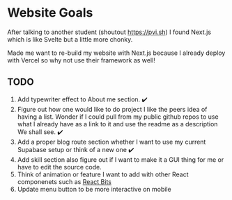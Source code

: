 # Website Goals

After talking to another student (shoutout https://pvi.sh) I found Next.js which is like Svelte but a little more chonky.

Made me want to re-build my website with Next.js because I already deploy with Vercel so why not use their framework as well!

## TODO

1. Add typewriter effect to About me section. ✔️
2. Figure out how one would like to do project I like the peers idea of having a list. Wonder if I could pull from my public github repos to use what I already have as a link to it and use the readme as a description We shall see. ✔️
3. Add a proper blog route section whether I want to use my current Supabase setup or think of a new one ✔️
4. Add skill section also figure out if I want to make it a GUI thing for me or have to edit the source code.
5. Think of animation or feature I want to add with other React componenets such as [React Bits](https://www.reactbits.dev/text-animations/ascii-text)
6. Update menu button to be more interactive on mobile
